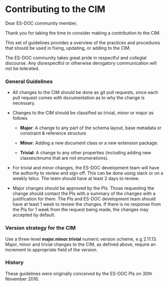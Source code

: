 # Contributing to the CIM

Dear ES-DOC community member,

Thank you for taking the time to consider making a contribution to the
CIM.

This set of guidelines provides a overview of the practices and
procedures that should be used in fixing, updating, or adding to the
CIM.

The ES-DOC community takes great pride in respectful and collegial
discourse. Any disrespectful or otherwise derogatory communication
will not be tolerated.

### General Guidelines

* All changes to the CIM should be done as git pull requests, since
  each pull request comes with documentation as to why the change is
  necessary.

* Changes to the CIM should be classified as trivial, minor or major
  as follows

  * **Major**: A change to any part of the schema layout, base metadata or
    constraint & reference structure

  * **Minor**: Adding a new document class or a new extension package.

  * **Trivial**: A change to any other properties (including adding new
    classes/enums that are not enumerations).

* For trivial and minor changes, the ES-DOC development team will have
  the authority to review and sign off. This can be done using slack
  or on a weekly telco. The team should have at least 2 days to
  review.

* Major changes should be approved by the PIs. Those requesting the
  change should contact the PIs with a summary of the changes with a
  justification for them. The PIs and ES-DOC development team should
  have at least 1 week to review the changes. If there is no response
  from the PIs for 1 week from the request being made, the changes may
  accepted by default.


### Version strategy for the CIM

Use a three-level **major.minor.trivial** numeric version scheme,
e.g 2.11.13. Major, minor and trivial changes to the CIM, as defined
above, require an increment to appropriate field of the version.

### History

These guidelines were originally conceived by the ES-DOC PIs on 30th
November 2016.
